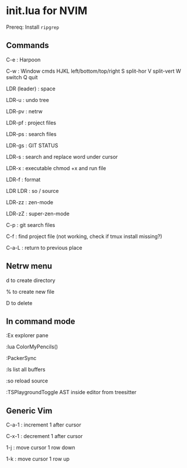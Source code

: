 # init.lua for NVIM

Prereq: Install `ripgrep`

## Commands

C-e : Harpoon 

C-w : Window cmds HJKL left/bottom/top/right S split-hor V split-vert W switch Q quit 

LDR (leader) : space 

LDR-u : undo tree 

LDR-pv : netrw 

LDR-pf : project files 

LDR-ps : search files 

LDR-gs : GIT STATUS 

LDR-s : search and replace word under cursor 

LDR-x : executable chmod +x and run file 

LDR-f : format 

LDR LDR : so / source 

LDR-zz : zen-mode

LDR-zZ : super-zen-mode

C-p : git search files 


C-f : find project file (not working, check if tmux install missing?) 

C-a-L : return to previous place 

## Netrw menu
 
d to create directory 

% to create new file 

D to delete 
 
## In command mode 
 
:Ex explorer pane 

:lua ColorMyPencils() 

:PackerSync 

:ls list all buffers 

:so reload source 

:TSPlaygroundToggle AST inside editor from treesitter 

## Generic Vim 

C-a-1 : increment 1 after cursor 

C-x-1 : decrement 1 after cursor 


1-j : move cursor 1 row down 

1-k : move cursor 1 row up 

